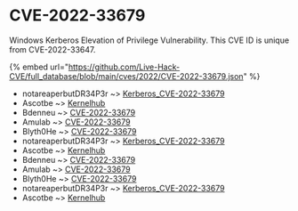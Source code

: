 # CVE-2022-33679

Windows Kerberos Elevation of Privilege Vulnerability. This CVE ID is unique from CVE-2022-33647.

{% embed url="https://github.com/Live-Hack-CVE/full_database/blob/main/cves/2022/CVE-2022-33679.json" %}


* notareaperbutDR34P3r ~> [Kerberos_CVE-2022-33679](https://www.alice-snow.ru/2022/database/cve-2022-33679/kerberos_cve-2022-33679-notareaperbutdr34p3r)
* Ascotbe ~> [Kernelhub](https://www.alice-snow.ru/2022/database/cve-2022-33679/kernelhub-ascotbe)
* Bdenneu ~> [CVE-2022-33679](https://www.alice-snow.ru/2022/database/cve-2022-33679/cve-2022-33679-bdenneu)
* Amulab ~> [CVE-2022-33679](https://www.alice-snow.ru/2022/database/cve-2022-33679/cve-2022-33679-amulab)
* Blyth0He ~> [CVE-2022-33679](https://www.alice-snow.ru/2022/database/cve-2022-33679/cve-2022-33679-blyth0he)
* notareaperbutDR34P3r ~> [Kerberos_CVE-2022-33679](https://www.alice-snow.ru/2022/database/cve-2022-33679/kerberos_cve-2022-33679-notareaperbutdr34p3r)
* Ascotbe ~> [Kernelhub](https://www.alice-snow.ru/2022/database/cve-2022-33679/kernelhub-ascotbe)
* Bdenneu ~> [CVE-2022-33679](https://www.alice-snow.ru/2022/database/cve-2022-33679/cve-2022-33679-bdenneu)
* Amulab ~> [CVE-2022-33679](https://www.alice-snow.ru/2022/database/cve-2022-33679/cve-2022-33679-amulab)
* Blyth0He ~> [CVE-2022-33679](https://www.alice-snow.ru/2022/database/cve-2022-33679/cve-2022-33679-blyth0he)
* notareaperbutDR34P3r ~> [Kerberos_CVE-2022-33679](https://www.alice-snow.ru/2022/database/cve-2022-33679/kerberos_cve-2022-33679-notareaperbutdr34p3r)
* Ascotbe ~> [Kernelhub](https://www.alice-snow.ru/2022/database/cve-2022-33679/kernelhub-ascotbe)